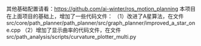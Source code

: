 其他基础配置请看：https://github.com/ai-winter/ros_motion_planning
本项目在上面项目的基础上，增加了一些代码文件：
（1）改进了A星算法，在文件src/core/path_planner/path_planner/src/graph_planner/improved_a_star_one.cpp
（2）增加了显示曲率的代码文件，在文件src/path_analysis/scripts/curvature_plotter_multi.py